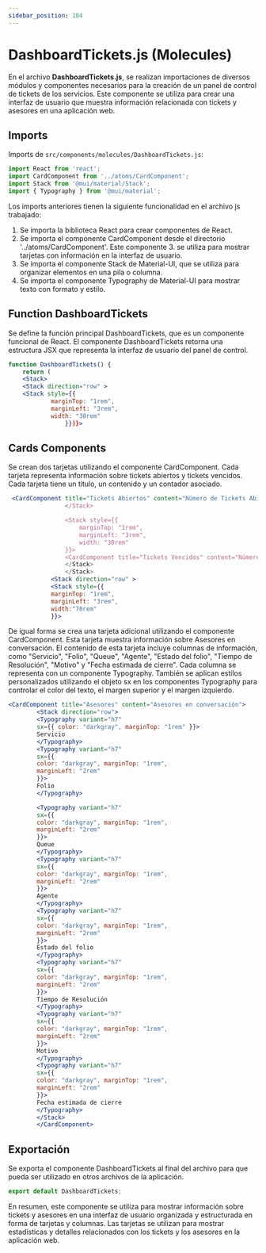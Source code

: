 ```yaml
---
sidebar_position: 104
---
```


# DashboardTickets.js (Molecules)

En el archivo **DashboardTickets.js**, se realizan importaciones de diversos módulos y componentes necesarios para la creación de un panel de control de tickets de los servicios.
Este componente se utiliza para crear una interfaz de usuario que muestra información relacionada con tickets y asesores en una aplicación web.

## Imports

Imports de `src/components/molecules/DashboardTickets.js`:

```jsx title="src/components/molecules/DashboardTickets.js"
import React from 'react';
import CardComponent from '../atoms/CardComponent';
import Stack from '@mui/material/Stack';
import { Typography } from '@mui/material';
```

Los imports anteriores tienen la siguiente funcionalidad en el archivo js trabajado:
1. Se importa la biblioteca React para crear componentes de React.
2. Se importa el componente CardComponent desde el directorio '../atoms/CardComponent'. Este componente 3. se utiliza para mostrar tarjetas con información en la interfaz de usuario.
4. Se importa el componente Stack de Material-UI, que se utiliza para organizar elementos en una pila o columna.
5. Se importa el componente Typography de Material-UI para mostrar texto con formato y estilo.

## Function DashboardTickets

Se define la función principal DashboardTickets, que es un componente funcional de React. El componente DashboardTickets retorna una estructura JSX que representa la interfaz de usuario del panel de control.

```jsx
function DashboardTickets() {
    return (
    <Stack>
    <Stack direction="row" >
    <Stack style={{
            marginTop: "1rem",
            marginLeft: "3rem",
            width: "30rem"
                }})}>
```

## Cards Components

Se crean dos tarjetas utilizando el componente CardComponent. Cada tarjeta representa información sobre tickets abiertos y tickets vencidos. Cada tarjeta tiene un título, un contenido y un contador asociado.

```jsx
 <CardComponent title="Tickets Abiertos" content="Número de Tickets Abiertos" count="0" />
                </Stack>

                <Stack style={{
                    marginTop: "1rem",
                    marginLeft: "3rem",
                    width: "30rem"
                }}>
                <CardComponent title="Tickets Vencidos" content="Número de tickets vencidos" count="1" />
                </Stack>
                </Stack>
            <Stack direction="row" >
            <Stack style={{
            marginTop: "1rem",
            marginLeft: "3rem",
            width:"70rem"
            }}>
```

De igual forma se crea una tarjeta adicional utilizando el componente CardComponent. Esta tarjeta muestra información sobre Asesores en conversación. El contenido de esta tarjeta incluye columnas de información, como "Servicio", "Folio", "Queue", "Agente", "Estado del folio", "Tiempo de Resolución", "Motivo" y "Fecha estimada de cierre". Cada columna se representa con un componente Typography.
También se aplican estilos personalizados utilizando el objeto sx en los componentes Typography para controlar el color del texto, el margen superior y el margen izquierdo.

```jsx
<CardComponent title="Asesores" content="Asesores en conversación">
        <Stack direction="row">
        <Typography variant="h7"
        sx={{ color: "darkgray", marginTop: "1rem" }}>
        Servicio
        </Typography>
        <Typography variant="h7"
        sx={{
        color: "darkgray", marginTop: "1rem",
        marginLeft: "2rem"
        }}>
        Folio
        </Typography>

        <Typography variant="h7"
        sx={{
        color: "darkgray", marginTop: "1rem",
        marginLeft: "2rem"
        }}>
        Queue
        </Typography>
        <Typography variant="h7"
        sx={{
        color: "darkgray", marginTop: "1rem",
        marginLeft: "2rem"
        }}>
        Agente
        </Typography>
        <Typography variant="h7"
        sx={{
        color: "darkgray", marginTop: "1rem",
        marginLeft: "2rem"
        }}>
        Estado del folio
        </Typography>
        <Typography variant="h7"
        sx={{
        color: "darkgray", marginTop: "1rem",
        marginLeft: "2rem"
        }}>
        Tiempo de Resolución
        </Typography>
        <Typography variant="h7"
        sx={{
        color: "darkgray", marginTop: "1rem",
        marginLeft: "2rem"
        }}>
        Motivo
        </Typography>
        <Typography variant="h7"
        sx={{
        color: "darkgray", marginTop: "1rem",
        marginLeft: "2rem"
        }}>
        Fecha estimada de cierre
        </Typography>
        </Stack>
        </CardComponent>
```

## Exportación

Se exporta el componente DashboardTickets al final del archivo para que pueda ser utilizado en otros archivos de la aplicación.

```jsx
export default DashboardTickets;
```

En resumen, este componente se utiliza para mostrar información sobre tickets y asesores en una interfaz de usuario organizada y estructurada en forma de tarjetas y columnas. Las tarjetas se utilizan para mostrar estadísticas y detalles relacionados con los tickets y los asesores en la aplicación web.